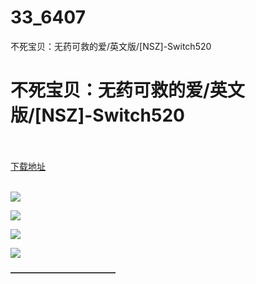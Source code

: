 # 33_6407
不死宝贝：无药可救的爱/英文版/[NSZ]-Switch520
# 不死宝贝：无药可救的爱/英文版/[NSZ]-Switch520
 <br/></br>
[下载地址](https://www.switch520.cc/article/6407 "下载地址")
<br/></br>

<p><span><strong><img src="https://www.switch520.cc/muke_img/upload_art_editor_20200929-1_677c1d7dc13c705ae74d1133a2d26ae6.jpg"></strong></span></p>
<p><span><strong><img src="https://www.switch520.cc/muke_img/upload_art_editor_20200929-1_b95d5d01db63f194229666e67465589b.jpg"></strong></span></p>
<p><span><strong><img src="https://www.switch520.cc/muke_img/upload_art_editor_20200929-1_d52980e13449d7ca01f0bf6df46b6b00.jpg"></strong></span></p>
<p><span><strong><img src="https://www.switch520.cc/muke_img/upload_art_editor_20200929-1_6c0f65d7b472e9c29b4223f604938cd7.jpg"></strong></span></p>
<p></p>
<p></p>
<p><span><strong>————————————</strong></span></p>
